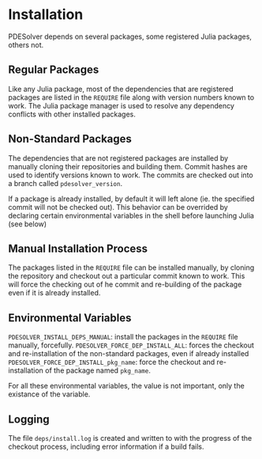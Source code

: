 # Installation
PDESolver depends on several packages, some registered Julia packages, others 
not.

## Regular Packages
Like any Julia package, most of the dependencies that are registered packages
are listed in the `REQUIRE` file along with version numbers known to work.
The Julia package manager is used to resolve any dependency conflicts with 
other installed packages.

## Non-Standard Packages
The dependencies that are not registered packages are installed by manually 
cloning their repositories and building them.  Commit hashes are used to 
identify versions known to work.  The commits are checked out into a branch
called `pdesolver_version`.

If a package is already installed, by default it will left alone (ie. the 
specified commit will not be checked out).  This behavior can be overrided 
by declaring certain environmental variables in the shell before launching 
Julia (see below)


## Manual Installation Process
The packages listed in the `REQUIRE` file can be installed manually, by 
cloning the repository and checkout out a particular commit known to work.
This will force the checking out of he commit and re-building of the package 
even if it is already installed.

## Environmental Variables
`PDESOLVER_INSTALL_DEPS_MANUAL`: install the packages in the `REQUIRE` file
manually, forcefully.
`PDESOLVER_FORCE_DEP_INSTALL_ALL`: forces the checkout and re-installation 
 of the non-standard packages, even if already installed
`PDESOLVER_FORCE_DEP_INSTALL_pkg_name`: force the checkout and re-installation
of the package named `pkg_name`.
 

For all these environmental variables, the value is not important, only the 
existance of the variable.

## Logging
The file `deps/install.log` is created and written to with the progress of the
checkout process, including error information if a build fails.



